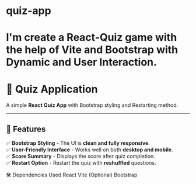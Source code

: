 
# quiz-app
I'm create a React-Quiz game with the help of Vite and Bootstrap with Dynamic and User Interaction.
=======
# 🧠 Quiz Application

A simple **React Quiz App** with Bootstrap styling and Restarting method.

---

## 🚀 Features
✅ **Bootstrap Styling** - The UI is **clean and fully responsive**.  
✅ **User-Friendly Interface** - Works well on both **desktop and mobile**.  
✅ **Score Summary** - Displays the score after quiz completion.  
✅ **Restart Option** - Restart the quiz with **reshuffled** questions.  

🛠 Dependencies Used
React
Vite (Optional)
Bootstrap
